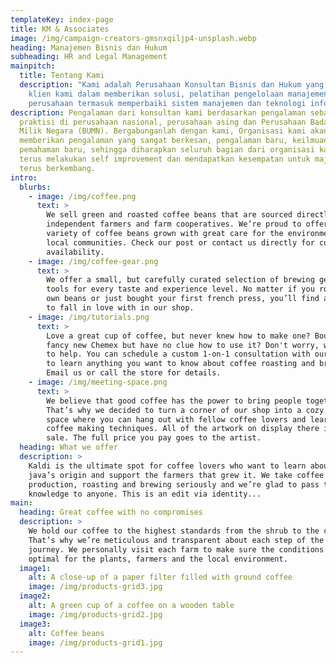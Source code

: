 ```yaml
---
templateKey: index-page
title: KM & Associates
image: /img/campaign-creators-gmsnxqiljp4-unsplash.webp
heading: Manajemen Bisnis dan Hukum
subheading: HR and Legal Management
mainpitch:
  title: Tentang Kami
  description: "Kami adalah Perusahaan Konsultan Bisnis dan Hukum yang membantu
    klien kami dalam memberikan solusi, pelatihan pengelolaan manajemen
    perusahaan termasuk memperbaiki sistem manajemen dan teknologi informasi. "
description: Pengalaman dari konsultan kami berdasarkan pengalaman sebagai
  praktisi di perusahaan nasional, perusahaan asing dan Perusahaan Badan Usaha
  Milik Negara (BUMN). Bergabunganlah dengan kami, Organisasi kami akan
  memberikan pengalaman yang sangat berkesan, pengalaman baru, keilmuan baru,
  pemahaman baru, sehingga diharapkan seluruh bagian dari organisasi kami dapat
  terus melakukan self improvement dan mendapatkan kesempatan untuk maju dan
  terus berkembang.
intro:
  blurbs:
    - image: /img/coffee.png
      text: >
        We sell green and roasted coffee beans that are sourced directly from
        independent farmers and farm cooperatives. We’re proud to offer a
        variety of coffee beans grown with great care for the environment and
        local communities. Check our post or contact us directly for current
        availability.
    - image: /img/coffee-gear.png
      text: >
        We offer a small, but carefully curated selection of brewing gear and
        tools for every taste and experience level. No matter if you roast your
        own beans or just bought your first french press, you’ll find a gadget
        to fall in love with in our shop.
    - image: /img/tutorials.png
      text: >
        Love a great cup of coffee, but never knew how to make one? Bought a
        fancy new Chemex but have no clue how to use it? Don't worry, we’re here
        to help. You can schedule a custom 1-on-1 consultation with our baristas
        to learn anything you want to know about coffee roasting and brewing.
        Email us or call the store for details.
    - image: /img/meeting-space.png
      text: >
        We believe that good coffee has the power to bring people together.
        That’s why we decided to turn a corner of our shop into a cozy meeting
        space where you can hang out with fellow coffee lovers and learn about
        coffee making techniques. All of the artwork on display there is for
        sale. The full price you pay goes to the artist.
  heading: What we offer
  description: >
    Kaldi is the ultimate spot for coffee lovers who want to learn about their
    java’s origin and support the farmers that grew it. We take coffee
    production, roasting and brewing seriously and we’re glad to pass that
    knowledge to anyone. This is an edit via identity...
main:
  heading: Great coffee with no compromises
  description: >
    We hold our coffee to the highest standards from the shrub to the cup.
    That’s why we’re meticulous and transparent about each step of the coffee’s
    journey. We personally visit each farm to make sure the conditions are
    optimal for the plants, farmers and the local environment.
  image1:
    alt: A close-up of a paper filter filled with ground coffee
    image: /img/products-grid3.jpg
  image2:
    alt: A green cup of a coffee on a wooden table
    image: /img/products-grid2.jpg
  image3:
    alt: Coffee beans
    image: /img/products-grid1.jpg
---
```

